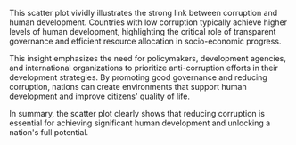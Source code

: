 This scatter plot vividly illustrates the strong link between corruption and human development. Countries with low corruption typically achieve higher levels of human development, highlighting the critical role of transparent governance and efficient resource allocation in socio-economic progress.

This insight emphasizes the need for policymakers, development agencies, and international organizations to prioritize anti-corruption efforts in their development strategies. By promoting good governance and reducing corruption, nations can create environments that support human development and improve citizens' quality of life.

In summary, the scatter plot clearly shows that reducing corruption is essential for achieving significant human development and unlocking a nation's full potential.
